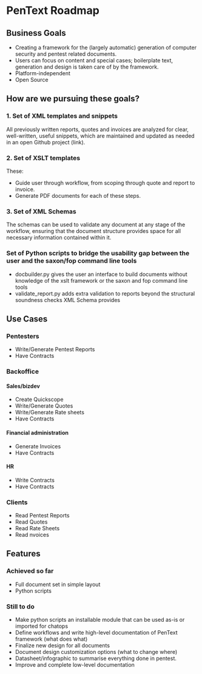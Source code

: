 # PenText Roadmap  
  
## Business Goals  
  
* Creating a framework for the (largely automatic) generation of computer security and pentest related documents.
* Users can focus on content and special cases; boilerplate text, generation and design is taken care of by the framework.
* Platform-independent
* Open Source  
  
## How are we pursuing these goals?  
  
### 1. Set of XML templates and snippets

All previously written reports, quotes and invoices are analyzed for clear, well-written, useful snippets, which are maintained and updated as needed in an open Github project (link).
  
### 2. Set of XSLT templates

These:
* Guide user through workflow, from scoping through quote and report to invoice.
* Generate PDF documents for each of these steps.

### 3. Set of XML Schemas

The schemas can be used to validate any document at any stage of the workflow, ensuring that the document structure provides space for all necessary information contained within it.
  
### Set of Python scripts to bridge the usability gap between the user and the saxon/fop command line tools

* docbuilder.py gives the user an interface to build documents without knowledge of the xslt framework or the saxon and fop command line tools
* validate_report.py adds extra validation to reports beyond the structural soundness checks XML Schema provides
  
## Use Cases  
  
### Pentesters  
  
* Write/Generate Pentest Reports  
* Have Contracts  
  
### Backoffice  
  
#### Sales/bizdev  

* Create Quickscope  
* Write/Generate Quotes  
* Write/Generate Rate sheets  
* Have Contracts  

#### Financial administration  
	
* Generate Invoices  
* Have Contracts  

#### HR  

* Write Contracts
* Have Contracts   
  
### Clients  
  
* Read Pentest Reports  
* Read Quotes  
* Read Rate Sheets  
* Read nvoices  
  
## Features  
  
### Achieved so far  
  
* Full document set in simple layout  
* Python scripts  
  
### Still to do  
  
* Make python scripts an installable module that can be used as-is or imported for chatops
* Define workflows and write high-level documentation of PenText framework (what does what)
* Finalize new design for all documents
* Document design customization options (what to change where) 
* Datasheet/infographic to summarise everything done in pentest.  
* Improve and complete low-level documentation  
  

